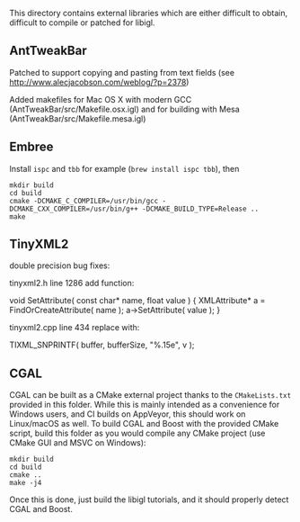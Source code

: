 This directory contains external libraries which are either difficult to
obtain, difficult to compile or patched for libigl.

## AntTweakBar

Patched to support copying and pasting from text fields (see
http://www.alecjacobson.com/weblog/?p=2378)

Added makefiles for Mac OS X with modern GCC (AntTweakBar/src/Makefile.osx.igl)
and for building with Mesa (AntTweakBar/src/Makefile.mesa.igl)


## Embree

Install `ispc`  and `tbb` for example (`brew install ispc tbb`),
then

    mkdir build
    cd build
    cmake -DCMAKE_C_COMPILER=/usr/bin/gcc -DCMAKE_CXX_COMPILER=/usr/bin/g++ -DCMAKE_BUILD_TYPE=Release ..
    make

## TinyXML2

double precision bug fixes:

tinyxml2.h line 1286 add function:

void SetAttribute( const char* name, float value ) {
	XMLAttribute* a = FindOrCreateAttribute( name );
	a->SetAttribute( value );
}

tinyxml2.cpp line 434 replace with:

TIXML_SNPRINTF( buffer, bufferSize, "%.15e", v );

## CGAL

CGAL can be built as a CMake external project thanks to the `CMakeLists.txt` provided in this folder. While this is mainly intended as a convenience for Windows users, and CI builds on AppVeyor, this should work on Linux/macOS as well. To build CGAL and Boost with the provided CMake script, build this folder as you would compile any CMake project (use CMake GUI and MSVC on Windows):

```
mkdir build
cd build
cmake ..
make -j4
```

Once this is done, just build the libigl tutorials, and it should properly detect CGAL and Boost.
